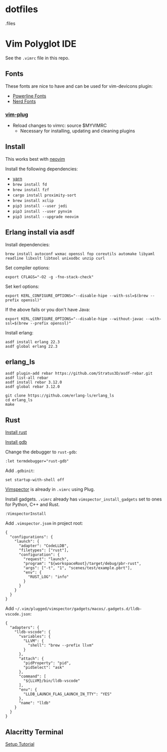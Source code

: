 # dotfiles

.files

# Vim Polyglot IDE

See the `.vimrc` file in this repo.

## Fonts

These fonts are nice to have and can be used for vim-devicons plugin:

- [Powerline Fonts](https://github.com/powerline/fonts)
- [Nerd Fonts](https://github.com/ryanoasis/nerd-fonts)

### [vim-plug](https://github.com/junegunn/vim-plug)

- Reload changes to vimrc: source \$MYVIMRC
  - Necessary for installing, updating and cleaning plugins

## Install

This works best with [neovim](https://github.com/neovim/neovim/wiki/Installing-Neovim)

Install the following dependencies:

- [yarn](https://yarnpkg.com/en/docs/install)
- `brew install fd`
- `brew install fzf`
- `cargo install proximity-sort`
- `brew install xclip`
- `pip3 install --user jedi`
- `pip3 install --user pynvim`
- `pip3 install --upgrade neovim`

## Erlang install via asdf

Install dependencies:

```
brew install autoconf wxmac openssl fop coreutils automake libyaml readline libxslt libtool unixodbc unzip curl
```

Set compiler options:

```
export CFLAGS="-O2 -g -fno-stack-check"
```

Set kerl options:

```
export KERL_CONFIGURE_OPTIONS="--disable-hipe --with-ssl=$(brew --prefix openssl)"
```

If the above fails or you don't have Java:

```
export KERL_CONFIGURE_OPTIONS="--disable-hipe --without-javac --with-ssl=$(brew --prefix openssl)"
```

Install erlang:

```
asdf install erlang 22.3
asdf global erlang 22.3
```

## erlang_ls

```
asdf plugin-add rebar https://github.com/Stratus3D/asdf-rebar.git
asdf list-all rebar
asdf install rebar 3.12.0
asdf global rebar 3.12.0

git clone https://github.com/erlang-ls/erlang_ls
cd erlang_ls
make
```

## Rust

[Install rust](https://www.rust-lang.org/tools/install)

[Install gdb](https://dev.to/jasonelwood/setup-gdb-on-macos-in-2020-489k)

Change the debugger to `rust-gdb`:

```
:let termdebugger="rust-gdb"
```

Add `.gdbinit`:

```
set startup-with-shell off
```

[Vimspector](https://github.com/puremourning/vimspector#quick-start) is already
in `.vimrc` using Plug.

Install gadgets. `.vimrc` already has `vimspector_install_gadgets` set to ones
for Python, C++ and Rust.

```
:VimspectorInstall
```

Add `.vimspector.jsom` in project root:

```
{
  "configurations": {
    "launch": {
      "adapter": "CodeLLDB",
      "filetypes": ["rust"],
      "configuration": {
        "request": "launch",
        "program": "${workspaceRoot}/target/debug/pbr-rust",
        "args": ["-t", "1", "scenes/test/example.pbrt"],
        "env": {
          "RUST_LOG": "info"
        }
      }
    }
  }
}
```

Add `~/.vim/plugged/vimspector/gadgets/macos/.gadgets.d/lldb-vscode.json`:

```
{
  "adapters": {
    "lldb-vscode": {
      "variables": {
        "LLVM": {
          "shell": "brew --prefix llvm"
        }
      },
      "attach": {
        "pidProperty": "pid",
        "pidSelect": "ask"
      },
      "command": [
        "${LLVM}/bin/lldb-vscode"
      ],
      "env": {
        "LLDB_LAUNCH_FLAG_LAUNCH_IN_TTY": "YES"
      },
      "name": "lldb"
    }
  }
}
```

## Alacritty Terminal

[Setup Tutorial](https://clubmate.fi/alacritty)
